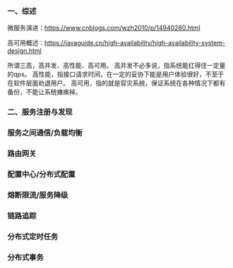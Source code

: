 ### 一、综述
微服务演进：https://www.cnblogs.com/wzh2010/p/14940280.html

高可用概述：https://javaguide.cn/high-availability/high-availability-system-design.html

所谓三高，高并发、高性能、高可用。
高并发不必多说，指系统能扛得住一定量的qps。
高性能，指接口请求时间，在一定的妥协下能是用户体验很好，不至于在软件层面劝退用户。
高可用，指的就是容灾系统，保证系统在各种情况下都有备份，不能让系统瘫痪掉。

### 二、服务注册与发现














### 服务之间通信/负载均衡

### 路由网关

### 配置中心/分布式配置

### 熔断限流/服务降级

### 链路追踪

### 分布式定时任务

### 分布式事务

